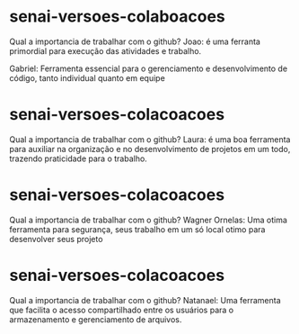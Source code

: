 # senai-versoes-colaboacoes
 Qual a importancia de trabalhar com o github?
 Joao: é uma ferranta primordial para execução das atividades e trabalho.

Gabriel: Ferramenta essencial para o gerenciamento e desenvolvimento de código, tanto individual quanto em equipe

# senai-versoes-colacoacoes
Qual a importancia de trabalhar com o github?
Laura: é uma boa ferramenta para auxiliar na organização e no desenvolvimento de projetos em um todo, trazendo praticidade para o trabalho.

# senai-versoes-colacoacoes
Qual a importancia de trabalhar com o github?
Wagner Ornelas: Uma otima ferramenta para segurança, seus trabalho em um só local otimo para desenvolver seus projeto 

# senai-versoes-colacoacoes
Qual a importancia de trabalhar com o github?
Natanael: Uma ferramenta que facilita o acesso compartilhado entre os usuários para o armazenamento e gerenciamento de arquivos.